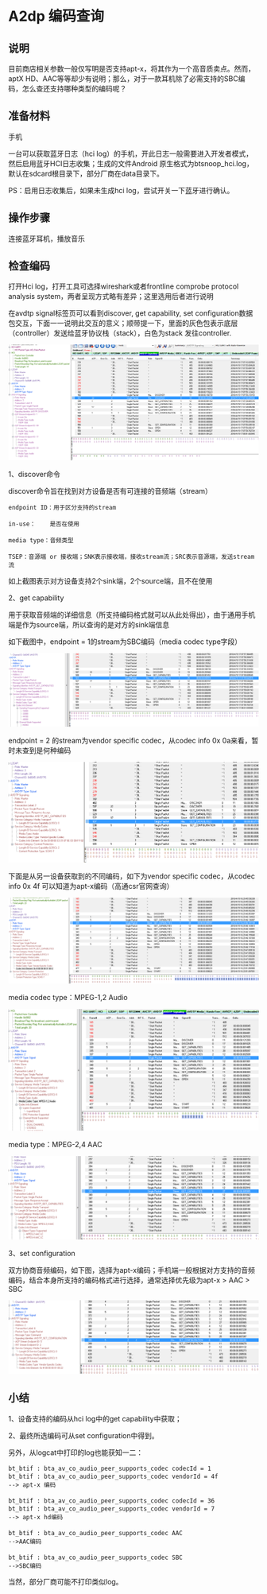 # A2dp 编码查询

## 说明

目前商店相关参数一般仅写明是否支持apt-x，将其作为一个高音质卖点。然而，aptX HD、AAC等等却少有说明；那么，对于一款耳机除了必需支持的SBC编码，怎么查还支持哪种类型的编码呢？

## 准备材料

手机

 一台可以获取蓝牙日志（hci log）的手机，开此日志一般需要进入开发者模式，然后启用蓝牙HCI日志收集；生成的文件Android 原生格式为btsnoop\_hci.log，默认在sdcard根目录下，部分厂商在data目录下。

PS：启用日志收集后，如果未生成hci log，尝试开关一下蓝牙进行确认。

## 操作步骤

连接蓝牙耳机，播放音乐

## 检查编码

打开Hci log，打开工具可选择wireshark或者frontline comprobe protocol analysis system，两者呈现方式略有差异；这里选用后者进行说明

在avdtp signal标签页可以看到discover, get capability, set configuration数据包交互，下面一一说明此交互的意义；顺带提一下，里面的灰色包表示底层（controller）发送给蓝牙协议栈（stack），白色为stack 发往controller.

![](.gitbook/assets/undefined%20%288%29.png)

1、discover命令

discover命令旨在找到对方设备是否有可连接的音频端（stream）

    endpoint ID：用于区分支持的stream

    in-use：    是否在使用

    media type：音频类型

    TSEP：音源端 or 接收端；SNK表示接收端，接收stream流；SRC表示音源端，发送stream流

如上截图表示对方设备支持2个sink端，2个source端，且不在使用

2、get capability

用于获取音频端的详细信息（所支持编码格式就可以从此处得出），由于通用手机端是作为source端，所以查询的是对方的sink端信息

如下截图中，endpoint = 1的stream为SBC编码（media codec type字段）

![](.gitbook/assets/undefined%20%287%29.png)

endpoint = 2 的stream为vendor specific codec，从codec info 0x 0a来看，暂时未查到是何种编码

![](.gitbook/assets/undefined%20%289%29.png)

下面是从另一设备获取到的不同编码，如下为vendor specific codec，从codec info 0x 4f 可以知道为apt-x编码（高通csr官网查询）

![](.gitbook/assets/undefined%20%286%29.png)

media codec type：MPEG-1,2 Audio

![](.gitbook/assets/undefined%20%285%29.png)

media type：MPEG-2,4 AAC

![](.gitbook/assets/undefined%20%284%29.png)



3、set configuration

双方协商音频编码，如下图，选择为apt-x编码；手机端一般根据对方支持的音频编码，结合本身所支持的编码格式进行选择，通常选择优先级为apt-x &gt; AAC &gt; SBC

![](.gitbook/assets/undefined%20%282%29.png)



## 小结

1、设备支持的编码从hci log中的get capability中获取；

2、最终所选编码可从set configuration中得到。



另外，从logcat中打印的log也能获知一二：

```text
bt_btif : bta_av_co_audio_peer_supports_codec codecId = 1
bt_btif : bta_av_co_audio_peer_supports_codec vendorId = 4f
--> apt-x 编码

bt_btif : bta_av_co_audio_peer_supports_codec codecId = 36
bt_btif : bta_av_co_audio_peer_supports_codec vendorId = 7
--> apt-x hd编码

bt_btif : bta_av_co_audio_peer_supports_codec AAC
-->AAC编码

bt_btif : bta_av_co_audio_peer_supports_codec SBC
-->SBC编码
```

当然，部分厂商可能不打印类似log。

